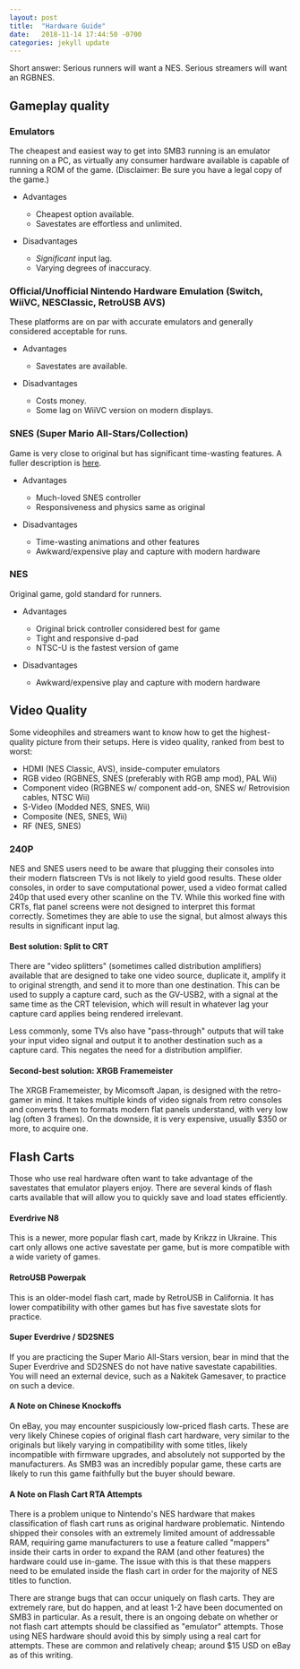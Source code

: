 ```yaml
---
layout: post
title:  "Hardware Guide"
date:   2018-11-14 17:44:50 -0700
categories: jekyll update
---
```


Short answer: Serious runners will want a NES. Serious streamers will want an RGBNES.

Gameplay quality
----------------

### Emulators

The cheapest and easiest way to get into SMB3 running is an emulator running on a PC, as virtually any consumer hardware available is capable of running a ROM of the game. (Disclaimer: Be sure you have a legal copy of the game.)

-   Advantages
    -   Cheapest option available.
    -   Savestates are effortless and unlimited.

-   Disadvantages
    -   *Significant* input lag.
    -   Varying degrees of inaccuracy.

### Official/Unofficial Nintendo Hardware Emulation (Switch, WiiVC, NESClassic, RetroUSB AVS)

These platforms are on par with accurate emulators and generally considered acceptable for runs.

-   Advantages
    -   Savestates are available.

-   Disadvantages
    -   Costs money.
    -   Some lag on WiiVC version on modern displays.

### SNES (Super Mario All-Stars/Collection)

Game is very close to original but has significant time-wasting features. A fuller description is [here](http://earlyhammer.net/index.php/Version_Differences#NES_vs._All-Stars "Version Differences").

-   Advantages
    -   Much-loved SNES controller
    -   Responsiveness and physics same as original

-   Disadvantages
    -   Time-wasting animations and other features
    -   Awkward/expensive play and capture with modern hardware

### NES

Original game, gold standard for runners.

-   Advantages
    -   Original brick controller considered best for game
    -   Tight and responsive d-pad
    -   NTSC-U is the fastest version of game

-   Disadvantages
    -   Awkward/expensive play and capture with modern hardware

Video Quality
-------------

Some videophiles and streamers want to know how to get the highest-quality picture from their setups. Here is video quality, ranked from best to worst:

-   HDMI (NES Classic, AVS), inside-computer emulators
-   RGB video (RGBNES, SNES (preferably with RGB amp mod), PAL Wii)
-   Component video (RGBNES w/ component add-on, SNES w/ Retrovision cables, NTSC Wii)
-   S-Video (Modded NES, SNES, Wii)
-   Composite (NES, SNES, Wii)
-   RF (NES, SNES)

### 240P

NES and SNES users need to be aware that plugging their consoles into their modern flatscreen TVs is not likely to yield good results. These older consoles, in order to save computational power, used a video format called 240p that used every other scanline on the TV. While this worked fine with CRTs, flat panel screens were not designed to interpret this format correctly. Sometimes they are able to use the signal, but almost always this results in significant input lag.

#### Best solution: Split to CRT

There are "video splitters" (sometimes called distribution amplifiers) available that are designed to take one video source, duplicate it, amplify it to original strength, and send it to more than one destination. This can be used to supply a capture card, such as the GV-USB2, with a signal at the same time as the CRT television, which will result in whatever lag your capture card applies being rendered irrelevant.

Less commonly, some TVs also have "pass-through" outputs that will take your input video signal and output it to another destination such as a capture card. This negates the need for a distribution amplifier.

#### Second-best solution: XRGB Framemeister

The XRGB Framemeister, by Micomsoft Japan, is designed with the retro-gamer in mind. It takes multiple kinds of video signals from retro consoles and converts them to formats modern flat panels understand, with very low lag (often 3 frames). On the downside, it is very expensive, usually $350 or more, to acquire one.

Flash Carts
-----------

Those who use real hardware often want to take advantage of the savestates that emulator players enjoy. There are several kinds of flash carts available that will allow you to quickly save and load states efficiently.

#### Everdrive N8

This is a newer, more popular flash cart, made by Krikzz in Ukraine. This cart only allows one active savestate per game, but is more compatible with a wide variety of games.

#### RetroUSB Powerpak

This is an older-model flash cart, made by RetroUSB in California. It has lower compatibility with other games but has five savestate slots for practice.

#### Super Everdrive / SD2SNES

If you are practicing the Super Mario All-Stars version, bear in mind that the Super Everdrive and SD2SNES do not have native savestate capabilities. You will need an external device, such as a Nakitek Gamesaver, to practice on such a device.

#### A Note on Chinese Knockoffs

On eBay, you may encounter suspiciously low-priced flash carts. These are very likely Chinese copies of original flash cart hardware, very similar to the originals but likely varying in compatibility with some titles, likely incompatible with firmware upgrades, and absolutely not supported by the manufacturers. As SMB3 was an incredibly popular game, these carts are likely to run this game faithfully but the buyer should beware.

#### A Note on Flash Cart RTA Attempts

There is a problem unique to Nintendo's NES hardware that makes classification of flash cart runs as original hardware problematic. Nintendo shipped their consoles with an extremely limited amount of addressable RAM, requiring game manufacturers to use a feature called "mappers" inside their carts in order to expand the RAM (and other features) the hardware could use in-game. The issue with this is that these mappers need to be emulated inside the flash cart in order for the majority of NES titles to function.

There are strange bugs that can occur uniquely on flash carts. They are extremely rare, but do happen, and at least 1-2 have been documented on SMB3 in particular. As a result, there is an ongoing debate on whether or not flash cart attempts should be classified as "emulator" attempts. Those using NES hardware should avoid this by simply using a real cart for attempts. These are common and relatively cheap; around $15 USD on eBay as of this writing.
